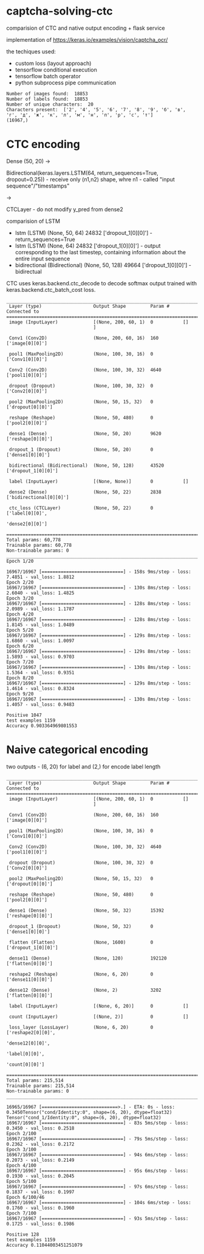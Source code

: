 # captcha-solving-ctc
comparision of CTC and native output encoding + flask service

implementation of https://keras.io/examples/vision/captcha_ocr/

the techiques used:
- custom loss (layout approach)
- tensorflow conditional execution
- tensorflow batch operator
- python subprocess pipe communication

```
Number of images found:  18853
Number of labels found:  18853
Number of unique characters:  20
Characters present:  ['2', '4', '5', '6', '7', '8', '9', 'б', 'в', 'г', 'д', 'ж', 'к', 'л', 'м', 'н', 'п', 'р', 'с', 'т']
(16967,)
```
# CTC encoding
Dense (50, 20) ->

Bidirectional(keras.layers.LSTM(64, return_sequences=True, dropout=0.25)) - receive only (n1,n2) shape, whre n1 - called "input sequence"/"timestamps"

->

CTCLayer - do not modify y_pred from dense2


comparision of LSTM
- lstm (LSTM)                    (None, 50, 64)       24832       ['dropout_1[0][0]'] - return_sequences=True
- lstm (LSTM)                    (None, 64)           24832       ['dropout_1[0][0]'] - output corresponding to the last timestep, containing information about the entire input sequence
- bidirectional (Bidirectional)  (None, 50, 128)      49664       ['dropout_1[0][0]']   - bidirectual

CTC uses keras.backend.ctc_decode to decode softmax output trained with keras.backend.ctc_batch_cost loss.
```
__________________________________________________________________________________________________
 Layer (type)                   Output Shape         Param #     Connected to
==================================================================================================
 image (InputLayer)             [(None, 200, 60, 1)  0           []
                                ]

 Conv1 (Conv2D)                 (None, 200, 60, 16)  160         ['image[0][0]']

 pool1 (MaxPooling2D)           (None, 100, 30, 16)  0           ['Conv1[0][0]']

 Conv2 (Conv2D)                 (None, 100, 30, 32)  4640        ['pool1[0][0]']

 dropout (Dropout)              (None, 100, 30, 32)  0           ['Conv2[0][0]']

 pool2 (MaxPooling2D)           (None, 50, 15, 32)   0           ['dropout[0][0]']

 reshape (Reshape)              (None, 50, 480)      0           ['pool2[0][0]']

 dense1 (Dense)                 (None, 50, 20)       9620        ['reshape[0][0]']

 dropout_1 (Dropout)            (None, 50, 20)       0           ['dense1[0][0]']

 bidirectional (Bidirectional)  (None, 50, 128)      43520       ['dropout_1[0][0]']

 label (InputLayer)             [(None, None)]       0           []

 dense2 (Dense)                 (None, 50, 22)       2838        ['bidirectional[0][0]']

 ctc_loss (CTCLayer)            (None, 50, 22)       0           ['label[0][0]',
                                                                  'dense2[0][0]']

==================================================================================================
Total params: 60,778
Trainable params: 60,778
Non-trainable params: 0
__________________________________________________________________________________________________
Epoch 1/20

16967/16967 [==============================] - 158s 9ms/step - loss: 7.4851 - val_loss: 1.8812
Epoch 2/20
16967/16967 [==============================] - 130s 8ms/step - loss: 2.6040 - val_loss: 1.4825
Epoch 3/20
16967/16967 [==============================] - 128s 8ms/step - loss: 2.0989 - val_loss: 1.1787
Epoch 4/20
16967/16967 [==============================] - 128s 8ms/step - loss: 1.8145 - val_loss: 1.0489
Epoch 5/20
16967/16967 [==============================] - 129s 8ms/step - loss: 1.6860 - val_loss: 1.0097
Epoch 6/20
16967/16967 [==============================] - 129s 8ms/step - loss: 1.5893 - val_loss: 0.9703
Epoch 7/20
16967/16967 [==============================] - 130s 8ms/step - loss: 1.5364 - val_loss: 0.9351
Epoch 8/20
16967/16967 [==============================] - 129s 8ms/step - loss: 1.4614 - val_loss: 0.8324
Epoch 9/20
16967/16967 [==============================] - 130s 8ms/step - loss: 1.4057 - val_loss: 0.9483

Positive 1047
test examples 1159
Accuracy 0.903364969801553
```

# Naive categorical encoding
two outputs - (6, 20) for label and (2,) for encode label length
```
__________________________________________________________________________________________________
 Layer (type)                   Output Shape         Param #     Connected to
==================================================================================================
 image (InputLayer)             [(None, 200, 60, 1)  0           []
                                ]

 Conv1 (Conv2D)                 (None, 200, 60, 16)  160         ['image[0][0]']

 pool1 (MaxPooling2D)           (None, 100, 30, 16)  0           ['Conv1[0][0]']

 Conv2 (Conv2D)                 (None, 100, 30, 32)  4640        ['pool1[0][0]']

 dropout (Dropout)              (None, 100, 30, 32)  0           ['Conv2[0][0]']

 pool2 (MaxPooling2D)           (None, 50, 15, 32)   0           ['dropout[0][0]']

 reshape (Reshape)              (None, 50, 480)      0           ['pool2[0][0]']

 dense1 (Dense)                 (None, 50, 32)       15392       ['reshape[0][0]']

 dropout_1 (Dropout)            (None, 50, 32)       0           ['dense1[0][0]']

 flatten (Flatten)              (None, 1600)         0           ['dropout_1[0][0]']

 dense11 (Dense)                (None, 120)          192120      ['flatten[0][0]']

 reshape2 (Reshape)             (None, 6, 20)        0           ['dense11[0][0]']

 dense12 (Dense)                (None, 2)            3202        ['flatten[0][0]']

 label (InputLayer)             [(None, 6, 20)]      0           []

 count (InputLayer)             [(None, 2)]          0           []

 loss_layer (LossLayer)         (None, 6, 20)        0           ['reshape2[0][0]',
                                                                  'dense12[0][0]',
                                                                  'label[0][0]',
                                                                  'count[0][0]']

==================================================================================================
Total params: 215,514
Trainable params: 215,514
Non-trainable params: 0
__________________________________________________________________________________________________

16965/16967 [============================>.] - ETA: 0s - loss: 0.3450Tensor("cond/Identity:0", shape=(6, 20), dtype=float32)
Tensor("cond_1/Identity:0", shape=(6, 20), dtype=float32)
16967/16967 [==============================] - 83s 5ms/step - loss: 0.3450 - val_loss: 0.2518
Epoch 2/100
16967/16967 [==============================] - 79s 5ms/step - loss: 0.2362 - val_loss: 0.2172
Epoch 3/100
16967/16967 [==============================] - 94s 6ms/step - loss: 0.2073 - val_loss: 0.2149
Epoch 4/100
16967/16967 [==============================] - 95s 6ms/step - loss: 0.1930 - val_loss: 0.2045
Epoch 5/100
16967/16967 [==============================] - 97s 6ms/step - loss: 0.1837 - val_loss: 0.1997
Epoch 6/100/46
16967/16967 [==============================] - 104s 6ms/step - loss: 0.1760 - val_loss: 0.1960
Epoch 7/100
16967/16967 [==============================] - 93s 5ms/step - loss: 0.1725 - val_loss: 0.1986

Positive 128
test examples 1159
Accuracy 0.11044003451251079

```
